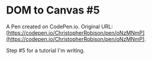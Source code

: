 # DOM to Canvas #5

A Pen created on CodePen.io. Original URL: [https://codepen.io/ChristopherRobison/pen/oNzMNmP](https://codepen.io/ChristopherRobison/pen/oNzMNmP).

Step #5 for a tutorial  I'm writing.
